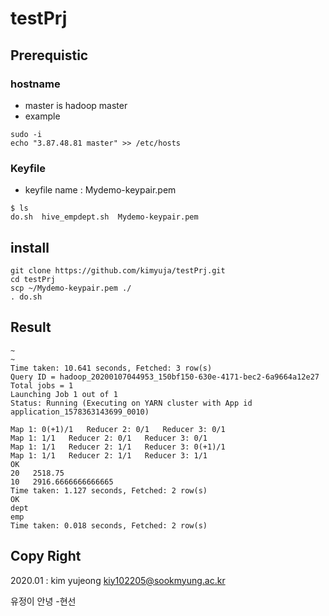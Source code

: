 # testPrj
## Prerequistic
### hostname
* master is hadoop master
* example
```
sudo -i 
echo "3.87.48.81 master" >> /etc/hosts
```

### Keyfile
* keyfile name : Mydemo-keypair.pem
```
$ ls 
do.sh  hive_empdept.sh  Mydemo-keypair.pem
```

## install
```
git clone https://github.com/kimyuja/testPrj.git
cd testPrj
scp ~/Mydemo-keypair.pem ./
. do.sh
```

## Result
```
~
~
Time taken: 10.641 seconds, Fetched: 3 row(s)
Query ID = hadoop_20200107044953_150bf150-630e-4171-bec2-6a9664a12e27
Total jobs = 1
Launching Job 1 out of 1
Status: Running (Executing on YARN cluster with App id application_1578363143699_0010)

Map 1: 0(+1)/1   Reducer 2: 0/1   Reducer 3: 0/1
Map 1: 1/1   Reducer 2: 0/1   Reducer 3: 0/1
Map 1: 1/1   Reducer 2: 1/1   Reducer 3: 0(+1)/1
Map 1: 1/1   Reducer 2: 1/1   Reducer 3: 1/1
OK
20   2518.75
10   2916.6666666666665
Time taken: 1.127 seconds, Fetched: 2 row(s)
OK
dept
emp
Time taken: 0.018 seconds, Fetched: 2 row(s)
```

## Copy Right
2020.01 : kim yujeong <kiy102205@sookmyung.ac.kr>

유정이 안녕 -현선
